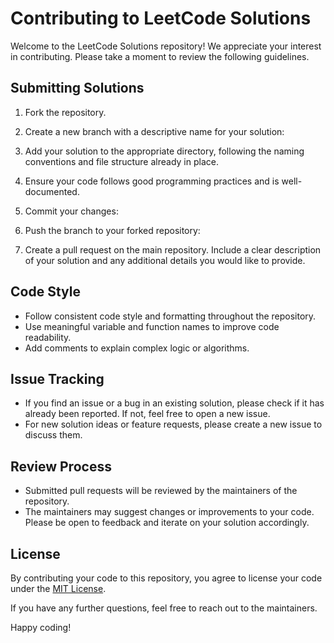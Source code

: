 # Contributing to LeetCode Solutions

Welcome to the LeetCode Solutions repository! We appreciate your interest in contributing. Please take a moment to review the following guidelines.

## Submitting Solutions

1. Fork the repository.
2. Create a new branch with a descriptive name for your solution:

3. Add your solution to the appropriate directory, following the naming conventions and file structure already in place.
4. Ensure your code follows good programming practices and is well-documented.
5. Commit your changes:
6. Push the branch to your forked repository:
7. Create a pull request on the main repository. Include a clear description of your solution and any additional details you would like to provide.

## Code Style

- Follow consistent code style and formatting throughout the repository.
- Use meaningful variable and function names to improve code readability.
- Add comments to explain complex logic or algorithms.

## Issue Tracking

- If you find an issue or a bug in an existing solution, please check if it has already been reported. If not, feel free to open a new issue.
- For new solution ideas or feature requests, please create a new issue to discuss them.

## Review Process

- Submitted pull requests will be reviewed by the maintainers of the repository.
- The maintainers may suggest changes or improvements to your code. Please be open to feedback and iterate on your solution accordingly.

## License

By contributing your code to this repository, you agree to license your code under the [MIT License](https://opensource.org/licenses/MIT).

If you have any further questions, feel free to reach out to the maintainers.

Happy coding!
